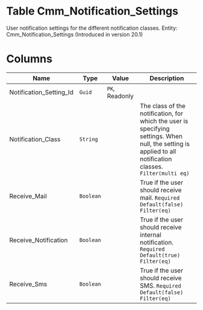 # Table Cmm_Notification_Settings

User notification settings for the different notification classes. Entity: Cmm_Notification_Settings (Introduced in version 20.1)

# Columns

| Name | Type | Value | Description |
| - | - | - | --- |
|Notification_Setting_Id|`Guid`|`PK`, Readonly||
|Notification_Class|`String`||The class of the notification, for which the user is specifying settings. When null, the setting is applied to all notification classes. `Filter(multi eq)` |
|Receive_Mail|`Boolean`||True if the user should receive mail. `Required` `Default(false)` `Filter(eq)` |
|Receive_Notification|`Boolean`||True if the user should receive internal notification. `Required` `Default(true)` `Filter(eq)` |
|Receive_Sms|`Boolean`||True if the user should receive SMS. `Required` `Default(false)` `Filter(eq)` |
